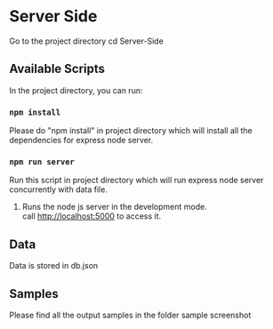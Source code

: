 # Server Side
Go to the project directory
cd Server-Side

## Available Scripts

In the project directory, you can run:

### `npm install`

Please do "npm install" in  project directory which will install all the dependencies for express node server.


### `npm run server`

Run this script in project directory which will run express node server concurrently with data file.

1. Runs the node js server in the development mode.<br />
call [http://localhost:5000](http://localhost:5000) to access it.<br />


## Data 

 Data is stored in db.json

 ## Samples

 Please find all the output samples in the folder sample screenshot 
